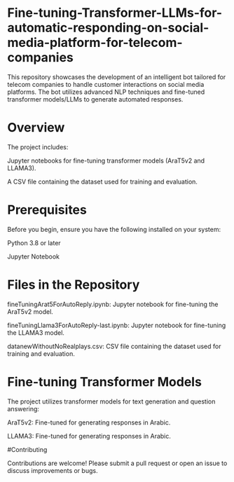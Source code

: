 # Fine-tuning-Transformer-LLMs-for-automatic-responding-on-social-media-platform-for-telecom-companies

This repository showcases the development of an intelligent bot tailored for telecom companies to handle customer interactions on social media platforms. The bot utilizes advanced NLP techniques and fine-tuned transformer models/LLMs to generate automated responses.


# Overview

The project includes:

Jupyter notebooks for fine-tuning transformer models (AraT5v2 and LLAMA3).

A CSV file containing the dataset used for training and evaluation.


# Prerequisites

Before you begin, ensure you have the following installed on your system:

Python 3.8 or later

Jupyter Notebook


# Files in the Repository

fineTuningArat5ForAutoReply.ipynb: Jupyter notebook for fine-tuning the AraT5v2 model.

fineTuningLlama3ForAutoReply-last.ipynb: Jupyter notebook for fine-tuning the LLAMA3 model.

datanewWithoutNoRealplays.csv: CSV file containing the dataset used for training and evaluation.


# Fine-tuning Transformer Models

The project utilizes transformer models for text generation and question answering:

AraT5v2: Fine-tuned for generating responses in Arabic.

LLAMA3: Fine-tuned for generating responses in Arabic.


#Contributing

Contributions are welcome! Please submit a pull request or open an issue to discuss improvements or bugs.
